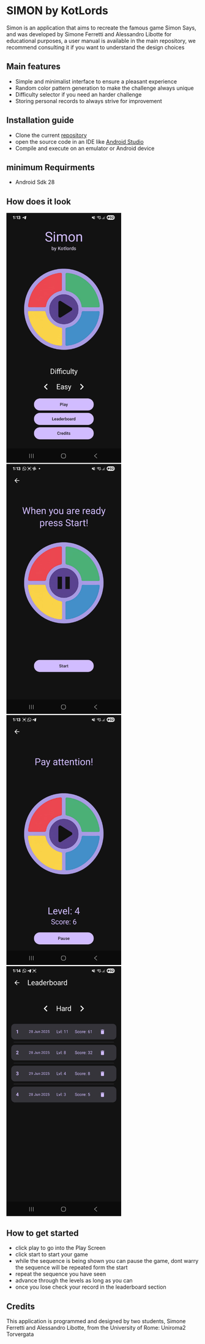﻿
# SIMON  by KotLords
Simon is an application that aims to recreate the famous game Simon Says, and was developed by Simone Ferretti and Alessandro Libotte for educational purposes, a user manual is available in the main repository, we recommend consulting it if you want to understand the design choices

## Main features

 - Simple and minimalist interface to ensure a pleasant experience
 - Random color pattern generation to make the challenge always unique
 - Difficulty selector if you need an harder challenge
 - Storing personal records to always strive for improvement
## Installation guide
 - Clone the current [repository](https://github.com/AlessandroLibotte/SimonKotlords/tree/master)
 - open the source code in an IDE like [Android Studio](https://developer.android.com/studio?hl=it)
 - Compile and execute on an emulator  or  Android device
## minimum Requirments 
 - Android Sdk 28

## How does it look
<img src="https://github.com/AlessandroLibotte/SimonKotlords/blob/master/ReadMeImage/HomeScreen.jpg?raw=true" alt="HomeScreen" width="300"/>
<img src="https://github.com/AlessandroLibotte/SimonKotlords/blob/master/ReadMeImage/PlayScreen1.png?raw=true" alt="PlayScreen1" alt="PlayScreen1" width="300"/> 
<img src="https://github.com/AlessandroLibotte/SimonKotlords/blob/master/ReadMeImage/PlayScreen2.jpg?raw=true" alt="PlayScreen2" width="300"/>
<img src="https://github.com/AlessandroLibotte/SimonKotlords/blob/master/ReadMeImage/LeaderBoardScreen.jpg?raw=true" alt="LeaderBoardScreen" width="300"/>



## How to get started
 - click play to go into the Play Screen
 - click start to start your game
 - while the sequence is being shown you can pause the game, dont warry the sequence will be repeated form the start
 - repeat the sequence you have seen
 - advance through the levels as long as you can
 - once you lose check your record in the leaderboard section
## Credits
This application is programmed and designed by two students, Simone Ferretti and Alessandro Libotte, from the University of Rome: Uniroma2 Torvergata
 



